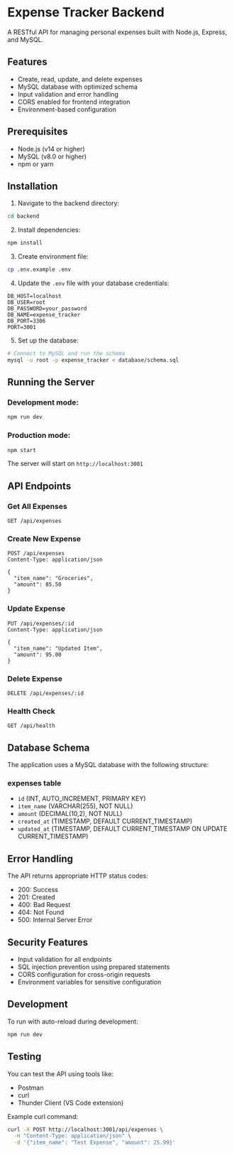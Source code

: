 
# Expense Tracker Backend

A RESTful API for managing personal expenses built with Node.js, Express, and MySQL.

## Features

- Create, read, update, and delete expenses
- MySQL database with optimized schema
- Input validation and error handling
- CORS enabled for frontend integration
- Environment-based configuration

## Prerequisites

- Node.js (v14 or higher)
- MySQL (v8.0 or higher)
- npm or yarn

## Installation

1. Navigate to the backend directory:
```bash
cd backend
```

2. Install dependencies:
```bash
npm install
```

3. Create environment file:
```bash
cp .env.example .env
```

4. Update the `.env` file with your database credentials:
```env
DB_HOST=localhost
DB_USER=root
DB_PASSWORD=your_password
DB_NAME=expense_tracker
DB_PORT=3306
PORT=3001
```

5. Set up the database:
```bash
# Connect to MySQL and run the schema
mysql -u root -p expense_tracker < database/schema.sql
```

## Running the Server

### Development mode:
```bash
npm run dev
```

### Production mode:
```bash
npm start
```

The server will start on `http://localhost:3001`

## API Endpoints

### Get All Expenses
```
GET /api/expenses
```

### Create New Expense
```
POST /api/expenses
Content-Type: application/json

{
  "item_name": "Groceries",
  "amount": 85.50
}
```

### Update Expense
```
PUT /api/expenses/:id
Content-Type: application/json

{
  "item_name": "Updated Item",
  "amount": 95.00
}
```

### Delete Expense
```
DELETE /api/expenses/:id
```

### Health Check
```
GET /api/health
```

## Database Schema

The application uses a MySQL database with the following structure:

### expenses table
- `id` (INT, AUTO_INCREMENT, PRIMARY KEY)
- `item_name` (VARCHAR(255), NOT NULL)
- `amount` (DECIMAL(10,2), NOT NULL)
- `created_at` (TIMESTAMP, DEFAULT CURRENT_TIMESTAMP)
- `updated_at` (TIMESTAMP, DEFAULT CURRENT_TIMESTAMP ON UPDATE CURRENT_TIMESTAMP)

## Error Handling

The API returns appropriate HTTP status codes:
- 200: Success
- 201: Created
- 400: Bad Request
- 404: Not Found
- 500: Internal Server Error

## Security Features

- Input validation for all endpoints
- SQL injection prevention using prepared statements
- CORS configuration for cross-origin requests
- Environment variables for sensitive configuration

## Development

To run with auto-reload during development:
```bash
npm run dev
```

## Testing

You can test the API using tools like:
- Postman
- curl
- Thunder Client (VS Code extension)

Example curl command:
```bash
curl -X POST http://localhost:3001/api/expenses \
  -H "Content-Type: application/json" \
  -d '{"item_name": "Test Expense", "amount": 25.99}'
```
</lov-write>
